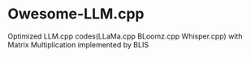 # Owesome-LLM.cpp
Optimized LLM.cpp codes(LLaMa.cpp BLoomz.cpp Whisper.cpp) with Matrix Multiplication implemented by BLIS
